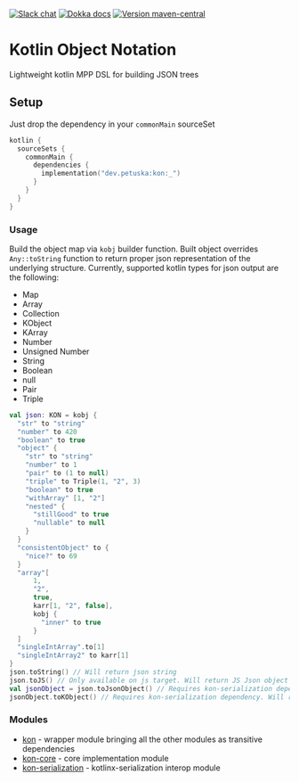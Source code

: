 [![Slack chat](https://img.shields.io/badge/kotlinlang-chat-green?logo=slack&style=flat-square)](https://kotlinlang.slack.com/team/UL1A5BA2X)
[![Dokka docs](https://img.shields.io/badge/docs-dokka-orange?style=flat-square&logo=kotlin)](http://mpetuska.github.io/kon)
[![Version maven-central](https://img.shields.io/maven-central/v/dev.petuska/kon?logo=apache-maven&style=flat-square)](https://mvnrepository.com/artifact/dev.petuska/kon/latest)

# Kotlin Object Notation

Lightweight kotlin MPP DSL for building JSON trees

## Setup

Just drop the dependency in your `commonMain` sourceSet

```kotlin
kotlin {
  sourceSets {
    commonMain {
      dependencies {
        implementation("dev.petuska:kon:_")
      }
    }
  }
}
```

### Usage

Build the object map via `kobj` builder function. Built object overrides `Any::toString` function to return proper json
representation of the underlying structure. Currently, supported kotlin types for json output are the following:

* Map
* Array
* Collection
* KObject
* KArray
* Number
* Unsigned Number
* String
* Boolean
* null
* Pair
* Triple

```kotlin
val json: KON = kobj {
  "str" to "string"
  "number" to 420
  "boolean" to true
  "object" {
    "str" to "string"
    "number" to 1
    "pair" to (1 to null)
    "triple" to Triple(1, "2", 3)
    "boolean" to true
    "withArray" [1, "2"]
    "nested" {
      "stillGood" to true
      "nullable" to null
    }
  }
  "consistentObject" to {
    "nice?" to 69
  }
  "array"[
      1,
      "2",
      true,
      karr[1, "2", false],
      kobj {
        "inner" to true
      }
  ]
  "singleIntArray".to[1]
  "singleIntArray2" to karr[1]
}
json.toString() // Will return json string
json.toJS() // Only available on js target. Will return JS Json object
val jsonObject = json.toJsonObject() // Requires kon-serialization dependency. Will return kotlinx.serialization JsonObject.
jsonObject.toKObject() // Requires kon-serialization dependency. Will return KON KObject.
```

### Modules

* [kon](./README.md) - wrapper module bringing all the other modules as transitive dependencies
* [kon-core](./lib/kon-core) - core implementation module
* [kon-serialization](./lib/kon-serialization) - kotlinx-serialization interop module

